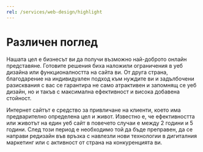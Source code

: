 ```yaml
---
rel: /services/web-design/highlight
---
```

# Различен поглед
Нашата цел е бизнесът ви да получи възможно най-доброто онлайн представяне. Готовите решения биха наложили ограничения в уеб дизайна или функционалността на сайта ви. От друга страна, благодарение на индивидуален подход към нуждите ви и задълбочени разисквания с вас се гарантира не само атрактивен и запомнящ се уеб дизайн, но и такъв с максимална ефективност и висока добавена стойност.

Интернет сайтът е средство за привличане на клиенти, което има предварително определена цел и живот. Известно е, че ефективността или животът на един уеб сайт в повечето случаи е между 2 години и 5 години. След този период е необходимо той да бъде преправен, да се направи редизайн във връзка с навлезли нови технологии в дигиталния маркетинг или с активност от страна на конкуренцията ви.
